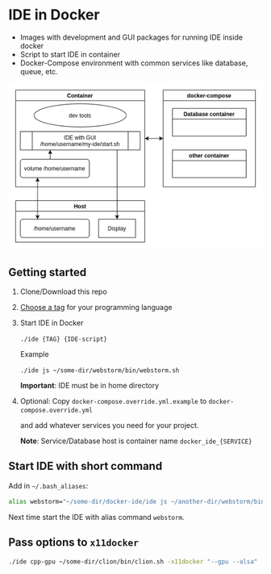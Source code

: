 # IDE in Docker

* Images with development and GUI packages for running IDE inside docker
* Script to start IDE in container
* Docker-Compose environment with common services like database, queue, etc.

![diagram](diagram.png)

## Getting started

1. Clone/Download this repo
2. [Choose a tag](https://hub.docker.com/r/01e9/ide/tags) for your programming language
3. Start IDE in Docker

    `./ide {TAG} {IDE-script}`

    Example

    `./ide js ~/some-dir/webstorm/bin/webstorm.sh`

    **Important**: IDE must be in home directory
4. Optional: Copy `docker-compose.override.yml.example` to `docker-compose.override.yml`

   and add whatever services you need for your project.

   **Note**: Service/Database host is container name `docker_ide_{SERVICE}`

## Start IDE with short command

Add in `~/.bash_aliases`:

```sh
alias webstorm="~/some-dir/docker-ide/ide js ~/another-dir/webstorm/bin/webstorm.sh"
```

Next time start the IDE with alias command `webstorm`.

## Pass options to `x11docker`

```sh
./ide cpp-gpu ~/some-dir/clion/bin/clion.sh -x11docker "--gpu --alsa"
```
